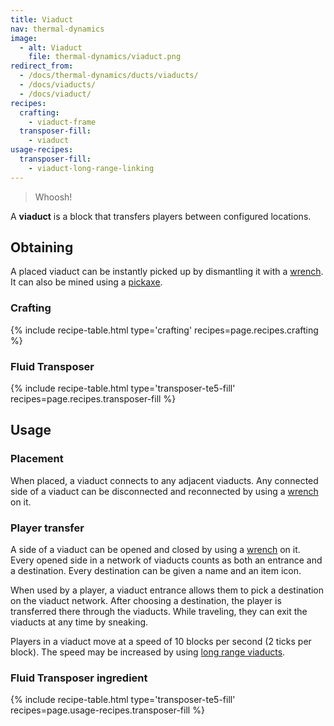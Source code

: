 ```yaml
---
title: Viaduct
nav: thermal-dynamics
image:
  - alt: Viaduct
    file: thermal-dynamics/viaduct.png
redirect_from:
  - /docs/thermal-dynamics/ducts/viaducts/
  - /docs/viaducts/
  - /docs/viaduct/
recipes:
  crafting:
    - viaduct-frame
  transposer-fill:
    - viaduct
usage-recipes:
  transposer-fill:
    - viaduct-long-range-linking
---
```


> Whoosh!


A **viaduct** is a block that transfers players between configured locations.


Obtaining
---------

A placed viaduct can be instantly picked up by dismantling it with a
[wrench](/docs/wrenches/). It can also be mined using a
[pickaxe](https://minecraft.gamepedia.com/Pickaxe).

### Crafting
{% include recipe-table.html type='crafting' recipes=page.recipes.crafting %}

### Fluid Transposer
{% include recipe-table.html type='transposer-te5-fill' recipes=page.recipes.transposer-fill %}


Usage
-----

### Placement
When placed, a viaduct connects to any adjacent viaducts. Any connected side of
a viaduct can be disconnected and reconnected by using a
[wrench](/docs/wrenches/) on it.

### Player transfer
A side of a viaduct can be opened and closed by using a
[wrench](/docs/wrenches/) on it. Every opened side in a network of viaducts
counts as both an entrance and a destination. Every destination can be given a
name and an item icon.

When used by a player, a viaduct entrance allows them to pick a destination on
the viaduct network. After choosing a destination, the player is transferred
there through the viaducts. While traveling, they can exit the viaducts at any
time by sneaking.

Players in a viaduct move at a speed of 10 blocks per second (2 ticks per
block). The speed may be increased by using [long range
viaducts](/docs/thermal-dynamics/long-range-viaduct/).


### Fluid Transposer ingredient
{% include recipe-table.html type='transposer-te5-fill' recipes=page.usage-recipes.transposer-fill %}
